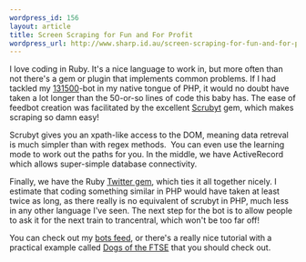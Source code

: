 ```yaml
--- 
wordpress_id: 156
layout: article
title: Screen Scraping for Fun and For Profit
wordpress_url: http://www.sharp.id.au/screen-scraping-for-fun-and-for-profit/
---
```

<p>I love coding in Ruby. It's a nice language to work in, but more often than not there's a gem or plugin that implements common problems. If I had tackled my <a href="http://www.131500.info">131500</a>-bot in my native tongue of PHP, it would no doubt have taken a lot longer than the 50-or-so lines of code this baby has. The ease of feedbot creation was facilitated by the excellent <a href="http://scrubyt.org/">Scrubyt</a> gem, which makes scraping so damn easy!</p><p>Scrubyt gives you an xpath-like access to the DOM, meaning data retreval is much simpler than with regex methods.  You can even use the learning mode to work out the paths for you. In the middle, we have ActiveRecord which allows super-simple database connectivity.</p><p>Finally, we have the Ruby <a href="http://twitter.rubyforge.org/">Twitter gem</a>, which ties it all together nicely. I estimate that coding something similar in PHP would have taken at least twice as long, as there really is no equivalent of scrubyt in PHP, much less in any other language I've seen. The next step for the bot is to allow people to ask it for the next train to trancentral, which won't be too far off!</p><p>You can check out my <a href="http://twitter.com/131500">bots feed</a>, or there's a really nice tutorial with a practical example called <a href="http://www.straw-dogs.co.uk/09/05/scrubyt-tutorial-dogs-of-the-ftse/">Dogs of the FTSE</a> that you should check out.</p>
